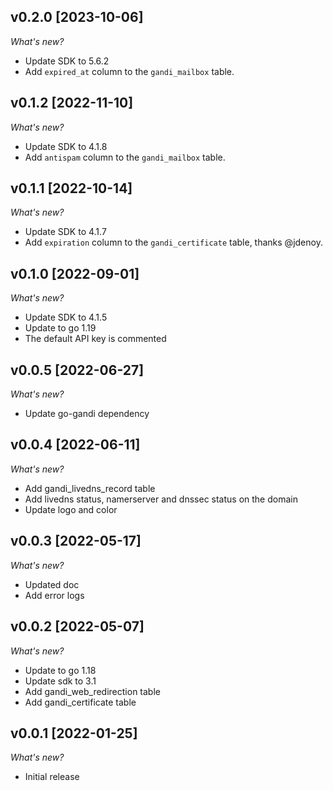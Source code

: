 ## v0.2.0 [2023-10-06]

_What's new?_

- Update SDK to 5.6.2
- Add `expired_at` column to the `gandi_mailbox` table.

## v0.1.2 [2022-11-10]

_What's new?_

- Update SDK to 4.1.8
- Add `antispam` column to the `gandi_mailbox` table.

## v0.1.1 [2022-10-14]

_What's new?_

- Update SDK to 4.1.7
- Add `expiration` column to the `gandi_certificate` table, thanks @jdenoy.

## v0.1.0 [2022-09-01]

_What's new?_

- Update SDK to 4.1.5
- Update to go 1.19
- The default API key is commented

## v0.0.5 [2022-06-27]

_What's new?_

- Update go-gandi dependency

## v0.0.4 [2022-06-11]

_What's new?_

- Add gandi_livedns_record table
- Add livedns status, namerserver and dnssec status on the domain
- Update logo and color

## v0.0.3 [2022-05-17]

_What's new?_

- Updated doc
- Add error logs

## v0.0.2 [2022-05-07]

_What's new?_

- Update to go 1.18
- Update sdk to 3.1
- Add gandi_web_redirection table
- Add gandi_certificate table

## v0.0.1 [2022-01-25]

_What's new?_

- Initial release
